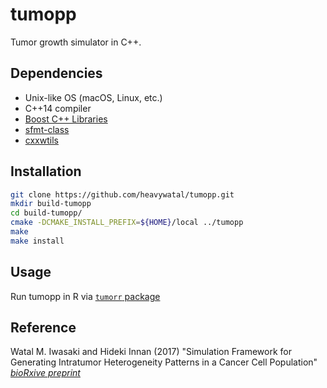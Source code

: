 # tumopp
Tumor growth simulator in C++.

## Dependencies

- Unix-like OS (macOS, Linux, etc.)
- C++14 compiler
- [Boost C++ Libraries](http://www.boost.org/)
- [sfmt-class](//github.com/heavywatal/sfmt-class)
- [cxxwtils](//github.com/heavywatal/cxxwtils)

## Installation

```sh
git clone https://github.com/heavywatal/tumopp.git
mkdir build-tumopp
cd build-tumopp/
cmake -DCMAKE_INSTALL_PREFIX=${HOME}/local ../tumopp
make
make install
```

## Usage

Run tumopp in R via [`tumorr` package](//github.com/heavywatal/tumorr)

## Reference

Watal M. Iwasaki and Hideki Innan (2017)
"Simulation Framework for Generating Intratumor Heterogeneity Patterns in a Cancer Cell Population"
[*bioRxive preprint*](https://doi.org/10.1101/109801)
